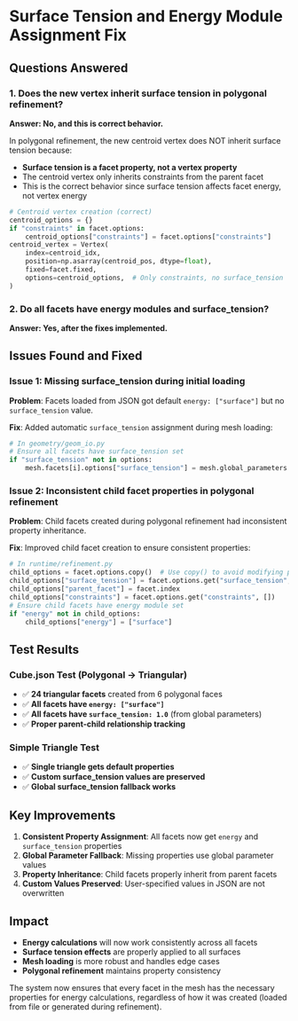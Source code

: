 # Surface Tension and Energy Module Assignment Fix

## Questions Answered

### 1. **Does the new vertex inherit surface tension in polygonal refinement?**

**Answer: No, and this is correct behavior.**

In polygonal refinement, the new centroid vertex does NOT inherit surface tension because:
- **Surface tension is a facet property, not a vertex property**
- The centroid vertex only inherits constraints from the parent facet
- This is the correct behavior since surface tension affects facet energy, not vertex energy

```python
# Centroid vertex creation (correct)
centroid_options = {}
if "constraints" in facet.options:
    centroid_options["constraints"] = facet.options["constraints"]
centroid_vertex = Vertex(
    index=centroid_idx,
    position=np.asarray(centroid_pos, dtype=float),
    fixed=facet.fixed,
    options=centroid_options,  # Only constraints, no surface_tension
)
```

### 2. **Do all facets have energy modules and surface_tension?**

**Answer: Yes, after the fixes implemented.**

## Issues Found and Fixed

### Issue 1: Missing surface_tension during initial loading
**Problem**: Facets loaded from JSON got default `energy: ["surface"]` but no `surface_tension` value.

**Fix**: Added automatic `surface_tension` assignment during mesh loading:
```python
# In geometry/geom_io.py
# Ensure all facets have surface_tension set
if "surface_tension" not in options:
    mesh.facets[i].options["surface_tension"] = mesh.global_parameters.get("surface_tension", 1.0)
```

### Issue 2: Inconsistent child facet properties in polygonal refinement
**Problem**: Child facets created during polygonal refinement had inconsistent property inheritance.

**Fix**: Improved child facet creation to ensure consistent properties:
```python
# In runtime/refinement.py
child_options = facet.options.copy()  # Use copy() to avoid modifying parent
child_options["surface_tension"] = facet.options.get("surface_tension", mesh.global_parameters.get("surface_tension", 1.0))
child_options["parent_facet"] = facet.index
child_options["constraints"] = facet.options.get("constraints", [])
# Ensure child facets have energy module set
if "energy" not in child_options:
    child_options["energy"] = ["surface"]
```

## Test Results

### Cube.json Test (Polygonal → Triangular)
- ✅ **24 triangular facets** created from 6 polygonal faces
- ✅ **All facets have `energy: ["surface"]`**
- ✅ **All facets have `surface_tension: 1.0`** (from global parameters)
- ✅ **Proper parent-child relationship tracking**

### Simple Triangle Test
- ✅ **Single triangle gets default properties**
- ✅ **Custom surface_tension values are preserved**
- ✅ **Global surface_tension fallback works**

## Key Improvements

1. **Consistent Property Assignment**: All facets now get `energy` and `surface_tension` properties
2. **Global Parameter Fallback**: Missing properties use global parameter values
3. **Property Inheritance**: Child facets properly inherit from parent facets
4. **Custom Values Preserved**: User-specified values in JSON are not overwritten

## Impact

- **Energy calculations** will now work consistently across all facets
- **Surface tension effects** are properly applied to all surfaces
- **Mesh loading** is more robust and handles edge cases
- **Polygonal refinement** maintains property consistency

The system now ensures that every facet in the mesh has the necessary properties for energy calculations, regardless of how it was created (loaded from file or generated during refinement).